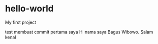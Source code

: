 # hello-world
My first project 

test membuat commit pertama saya
Hi nama saya Bagus Wibowo. Salam kenal

